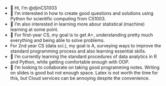 - 👋 Hi, I’m @djinCS1003
- 👀 I’m interested in how to create good questions and solutions using Python for scientific computing from CS1003.
- 👀 I’m also interested in learning more abour statistical (machine) learning at some point.
- 👀 For first-year CS, my goal is to get A+, understanding pretty much everything and being able to solve problems. 
- For 2nd year CS (data sci.), my goal is A, surveying ways to improve the standard programming process and also learning essential skills.
- 🌱 I’m currently learning the standard procedures of data analytics in R and Python, while getting comfortable enough with OOP.
- 💞️ I’m looking to collaborate on taking good programming notes. Writing on slides is good but not enough space. Latex is not worth the time for this, but Cloud services can be annoying despite the convenience. 


<!---
djinCS1003/djinCS1003 is a ✨ special ✨ repository because its `README.md` (this file) appears on your GitHub profile.
You can click the Preview link to take a look at your changes.
--->
